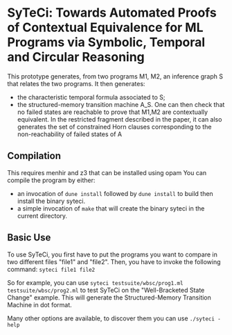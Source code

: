# SyTeCi: Towards Automated Proofs of Contextual Equivalence for ML Programs via Symbolic, Temporal and Circular Reasoning

This prototype generates, from two programs M1, M2, an inference graph S that relates the two programs.
It then generates:
- the characteristic temporal formula associated to S;
- the structured-memory transition machine A_S.
One can then check that no failed states are reachable to prove that M1,M2 are contextually equivalent.
In the restricted fragment described in the paper, it can also generates the set of constrained Horn clauses corresponding to the non-reachability of failed states of A


## Compilation

This requires menhir and z3 that can be installed using opam
You can compile the program by either:
- an invocation of `dune install` followed by `dune install` to build then install the binary syteci.
- a simple invocation of `make` that will create the binary syteci in the current directory.

## Basic Use

To use SyTeCi, you first have to put the programs you want to compare in two different files "file1" and "file2".
Then, you have to invoke the following command:
`syteci file1 file2`

So for example, you can use
`syteci testsuite/wbsc/prog1.ml testsuite/wbsc/prog2.ml`
to test SyTeCi on the "Well-Bracketed State Change" example.
This will generate the Structured-Memory Transition Machine in dot format.

Many other options are available, to discover them you can use
`./syteci -help`
